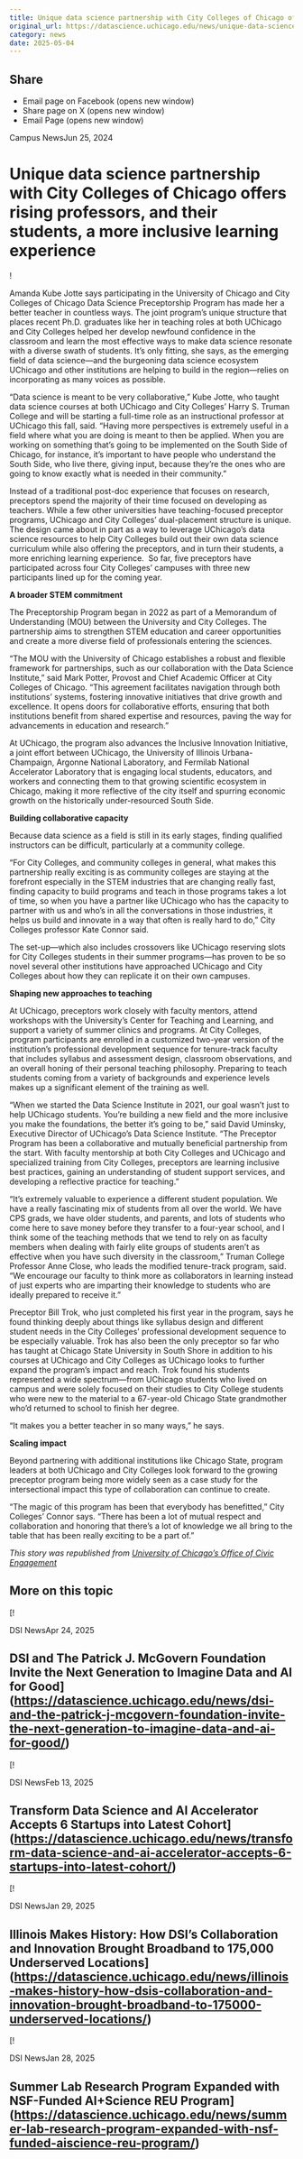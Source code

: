 ```yaml
---
title: Unique data science partnership with City Colleges of Chicago offers rising professors, and their students, a more inclusive learning experience – DSI
original_url: https://datascience.uchicago.edu/news/unique-data-science-partnership-with-city-colleges-of-chicago-offers-rising-professors-and-their-students-a-more-inclusive-learning-experience
category: news
date: 2025-05-04
---
```


## Share

* Email page on Facebook (opens new window)
* Share page on X (opens new window)
* Email Page (opens new window)

<!-- Table-like structure detected -->

Campus NewsJun 25, 2024

# Unique data science partnership with City Colleges of Chicago offers rising professors, and their students, a more inclusive learning experience

!

Amanda Kube Jotte says participating in the University of Chicago and City Colleges of Chicago Data Science Preceptorship Program has made her a better teacher in countless ways. The joint program’s unique structure that places recent Ph.D. graduates like her in teaching roles at both UChicago and City Colleges helped her develop newfound confidence in the classroom and learn the most effective ways to make data science resonate with a diverse swath of students. It’s only fitting, she says, as the emerging field of data science—and the burgeoning data science ecosystem UChicago and other institutions are helping to build in the region—relies on incorporating as many voices as possible.

“Data science is meant to be very collaborative,” Kube Jotte, who taught data science courses at both UChicago and City Colleges’ Harry S. Truman College and will be starting a full-time role as an instructional professor at UChicago this fall, said. “Having more perspectives is extremely useful in a field where what you are doing is meant to then be applied. When you are working on something that’s going to be implemented on the South Side of Chicago, for instance, it’s important to have people who understand the South Side, who live there, giving input, because they’re the ones who are going to know exactly what is needed in their community.”

Instead of a traditional post-doc experience that focuses on research, preceptors spend the majority of their time focused on developing as teachers. While a few other universities have teaching-focused preceptor programs, UChicago and City Colleges’ dual-placement structure is unique. The design came about in part as a way to leverage UChicago’s data science resources to help City Colleges build out their own data science curriculum while also offering the preceptors, and in turn their students, a more enriching learning experience.  So far, five preceptors have participated across four City Colleges’ campuses with three new participants lined up for the coming year. 

**A broader STEM commitment**

The Preceptorship Program began in 2022 as part of a Memorandum of Understanding (MOU) between the University and City Colleges. The partnership aims to strengthen STEM education and career opportunities and create a more diverse field of professionals entering the sciences.

“The MOU with the University of Chicago establishes a robust and flexible framework for partnerships, such as our collaboration with the Data Science Institute,” said Mark Potter, Provost and Chief Academic Officer at City Colleges of Chicago. “This agreement facilitates navigation through both institutions’ systems, fostering innovative initiatives that drive growth and excellence. It opens doors for collaborative efforts, ensuring that both institutions benefit from shared expertise and resources, paving the way for advancements in education and research.”

At UChicago, the program also advances the Inclusive Innovation Initiative, a joint effort between UChicago, the University of Illinois Urbana-Champaign, Argonne National Laboratory, and Fermilab National Accelerator Laboratory that is engaging local students, educators, and workers and connecting them to that growing scientific ecosystem in Chicago, making it more reflective of the city itself and spurring economic growth on the historically under-resourced South Side.

**Building collaborative capacity**

Because data science as a field is still in its early stages, finding qualified instructors can be difficult, particularly at a community college.

“For City Colleges, and community colleges in general, what makes this partnership really exciting is as community colleges are staying at the forefront especially in the STEM industries that are changing really fast, finding capacity to build programs and teach in those programs takes a lot of time, so when you have a partner like UChicago who has the capacity to partner with us and who’s in all the conversations in those industries, it helps us build and innovate in a way that often is really hard to do,” City Colleges professor Kate Connor said.

The set-up—which also includes crossovers like UChicago reserving slots for City Colleges students in their summer programs—has proven to be so novel several other institutions have approached UChicago and City Colleges about how they can replicate it on their own campuses.

**Shaping new approaches to teaching**

At UChicago, preceptors work closely with faculty mentors, attend workshops with the University’s Center for Teaching and Learning, and support a variety of summer clinics and programs. At City Colleges, program participants are enrolled in a customized two-year version of the institution’s professional development sequence for tenure-track faculty that includes syllabus and assessment design, classroom observations, and an overall honing of their personal teaching philosophy. Preparing to teach students coming from a variety of backgrounds and experience levels makes up a significant element of the training as well.

“When we started the Data Science Institute in 2021, our goal wasn’t just to help UChicago students. You’re building a new field and the more inclusive you make the foundations, the better it’s going to be,” said David Uminsky, Executive Director of UChicago’s Data Science Institute. “The Preceptor Program has been a collaborative and mutually beneficial partnership from the start. With faculty mentorship at both City Colleges and UChicago and specialized training from City Colleges, preceptors are learning inclusive best practices, gaining an understanding of student support services, and developing a reflective practice for teaching.”

“It’s extremely valuable to experience a different student population. We have a really fascinating mix of students from all over the world. We have CPS grads, we have older students, and parents, and lots of students who come here to save money before they transfer to a four-year school, and I think some of the teaching methods that we tend to rely on as faculty members when dealing with fairly elite groups of students aren’t as effective when you have such diversity in the classroom,” Truman College Professor Anne Close, who leads the modified tenure-track program, said. “We encourage our faculty to think more as collaborators in learning instead of just experts who are imparting their knowledge to students who are ideally prepared to receive it.”

Preceptor Bill Trok, who just completed his first year in the program, says he found thinking deeply about things like syllabus design and different student needs in the City Colleges’ professional development sequence to be especially valuable. Trok has also been the only preceptor so far who has taught at Chicago State University in South Shore in addition to his courses at UChicago and City Colleges as UChicago looks to further expand the program’s impact and reach. Trok found his students represented a wide spectrum—from UChicago students who lived on campus and were solely focused on their studies to City College students who were new to the material to a 67-year-old Chicago State grandmother who’d returned to school to finish her degree.

“It makes you a better teacher in so many ways,” he says.

**Scaling impact**

Beyond partnering with additional institutions like Chicago State, program leaders at both UChicago and City Colleges look forward to the growing preceptor program being more widely seen as a case study for the intersectional impact this type of collaboration can continue to create.

“The magic of this program has been that everybody has benefitted,” City Colleges’ Connor says. “There has been a lot of mutual respect and collaboration and honoring that there’s a lot of knowledge we all bring to the table that has been really exciting to be a part of.”

*This story was republished from [University of Chicago’s Office of Civic Engagement](https://civicengagement.uchicago.edu/news/unique-data-science-partnership-with-city-colleges-of-chicago-offers-rising-professors-and-their-students-a-more-inclusive-learning-experience)*

## More on this topic

[!

DSI NewsApr 24, 2025

## DSI and The Patrick J. McGovern Foundation Invite the Next Generation to Imagine Data and AI for Good](https://datascience.uchicago.edu/news/dsi-and-the-patrick-j-mcgovern-foundation-invite-the-next-generation-to-imagine-data-and-ai-for-good/)
[!

DSI NewsFeb 13, 2025

## Transform Data Science and AI Accelerator Accepts 6 Startups into Latest Cohort](https://datascience.uchicago.edu/news/transform-data-science-and-ai-accelerator-accepts-6-startups-into-latest-cohort/)
[!

DSI NewsJan 29, 2025

## Illinois Makes History: How DSI’s Collaboration and Innovation Brought Broadband to 175,000 Underserved Locations](https://datascience.uchicago.edu/news/illinois-makes-history-how-dsis-collaboration-and-innovation-brought-broadband-to-175000-underserved-locations/)
[!

DSI NewsJan 28, 2025

## Summer Lab Research Program Expanded with NSF-Funded AI+Science REU Program](https://datascience.uchicago.edu/news/summer-lab-research-program-expanded-with-nsf-funded-aiscience-reu-program/)